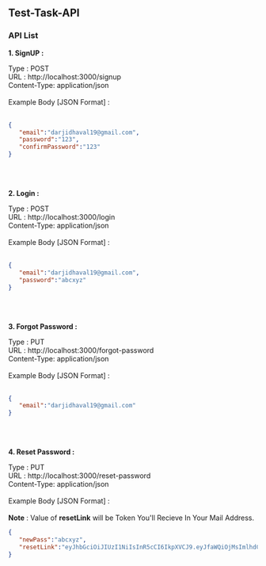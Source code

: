 ## Test-Task-API

### API List
 
<b>1. SignUP : </b>
<p>
 Type : POST</br>
 URL : http://localhost:3000/signup </br>
 Content-Type: application/json </br>
  </br>
 Example Body [JSON Format] :  </br>
 </br>
 
 ```json
 {
    "email":"darjidhaval19@gmail.com",
    "password":"123",
    "confirmPassword":"123"
}
```
</p>
</br></br>

<b>2. Login : </b>
<p>
 Type : POST</br>
 URL : http://localhost:3000/login </br>
 Content-Type: application/json </br>
  </br>
 Example Body [JSON Format] :  </br>
 </br>
 
 ```json
{
    "email":"darjidhaval19@gmail.com",
    "password":"abcxyz"
}
```
</p>

</br></br>

<b>3. Forgot Password : </b>
<p>
 Type : PUT</br>
 URL : http://localhost:3000/forgot-password </br>
 Content-Type: application/json </br>
  </br>
 Example Body [JSON Format] :  </br>
 </br>
 
 ```json
{
    "email":"darjidhaval19@gmail.com"
}
```
</p>


</br></br>

<b>4. Reset Password : </b>
<p>
 Type : PUT</br>
 URL : http://localhost:3000/reset-password </br>
 Content-Type: application/json </br>
  </br>
 Example Body [JSON Format] :  </br>
 </br>
 <b>Note</b> : Value of <b>resetLink</b> will be Token You'll Recieve In Your Mail Address.
 
 ```json
{
    "newPass":"abcxyz",
    "resetLink":"eyJhbGciOiJIUzI1NiIsInR5cCI6IkpXVCJ9.eyJfaWQiOjMsImlhdCI6MTYxMDc4NDk1MSwiZXhwIjoxNjEwNzg2MTUxfQ.TucrRvlVU2bqhcCWBtZXN29mOv5DPr0aEGQlvVUS9Jc"
}
```
</p>

